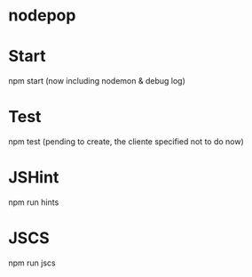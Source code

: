 # nodepop

# Start
npm start (now including nodemon & debug log)

# Test
npm test (pending to create, the cliente specified not to do now)

# JSHint
npm run hints

# JSCS
npm run jscs